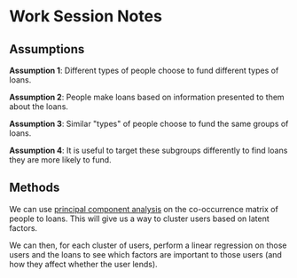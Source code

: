 # Work Session Notes

## Assumptions

**Assumption 1**:
Different types of people choose to fund different types of loans.

**Assumption 2**:
People make loans based on information presented to them about the loans.

**Assumption 3**:
Similar "types" of people choose to fund the same groups of loans.

**Assumption 4**:
It is useful to target these subgroups differently to find loans they are more
likely to fund.

## Methods

We can use [principal component analysis]() on the co-occurrence matrix of
people to loans. This will give us a way to cluster users based on latent
factors.

We can then, for each cluster of users, perform a linear regression on those
users and the loans to see which factors are important to those users (and how
they affect whether the user lends).
